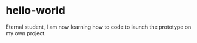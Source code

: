 # hello-world
Eternal student, I am now learning how to code to launch the prototype on my own project.
